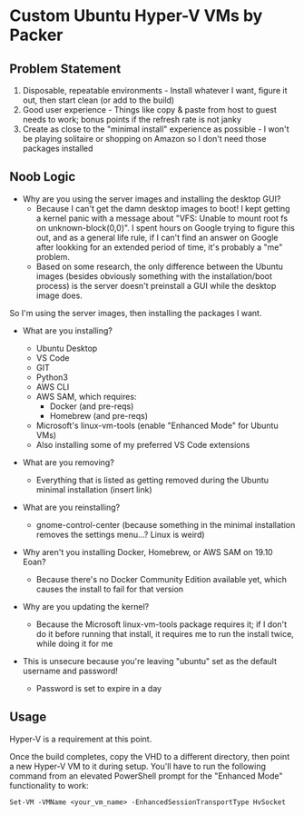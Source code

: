 # Custom Ubuntu Hyper-V VMs by Packer

## Problem Statement

1. Disposable, repeatable environments - Install whatever I want, figure it out, then start clean (or add to the build)
2. Good user experience - Things like copy & paste from host to guest needs to work; bonus points if the refresh rate is not janky
3. Create as close to the "minimal install" experience as possible - I won't be playing solitaire or shopping on Amazon so I don't need those packages installed

## Noob Logic

- Why are you using the server images and installing the desktop GUI?
  - Because I can't get the damn desktop images to boot! I kept getting a kernel panic with a message about "VFS: Unable to mount root fs on unknown-block(0,0)". I spent hours on Google trying to figure this out, and as a general life rule, if I can't find an answer on Google after lookking for an extended period of time, it's probably a "me" problem.
  - Based on some research, the only difference between the Ubuntu images (besides obviously something with the installation/boot process) is the server doesn't preinstall a GUI while the desktop image does.

So I'm using the server images, then installing the packages I want.

- What are you installing? 
  - Ubuntu Desktop
  - VS Code
  - GIT
  - Python3
  - AWS CLI
  - AWS SAM, which requires:
    - Docker (and pre-reqs)
    - Homebrew (and pre-reqs)
  - Microsoft's linux-vm-tools (enable "Enhanced Mode" for Ubuntu VMs)
  - Also installing some of my preferred VS Code extensions

- What are you removing?
  - Everything that is listed as getting removed during the Ubuntu minimal installation (insert link)

- What are you reinstalling?
  - gnome-control-center (because something in the minimal installation removes the settings menu...? Linux is weird)

- Why aren't you installing Docker, Homebrew, or AWS SAM on 19.10 Eoan?
  - Because there's no Docker Community Edition available yet, which causes the install to fail for that version

- Why are you updating the kernel?
  - Because the Microsoft linux-vm-tools package requires it; if I don't do it before running that install, it requires me to run the install twice, while doing it for me

- This is unsecure because you're leaving "ubuntu" set as the default username and password!
  - Password is set to expire in a day

## Usage

Hyper-V is a requirement at this point.

Once the build completes, copy the VHD to a different directory, then point a new Hyper-V VM to it during setup. You'll have to run the following command from an elevated PowerShell prompt for the "Enhanced Mode" functionality to work:

`Set-VM -VMName <your_vm_name> -EnhancedSessionTransportType HvSocket`
